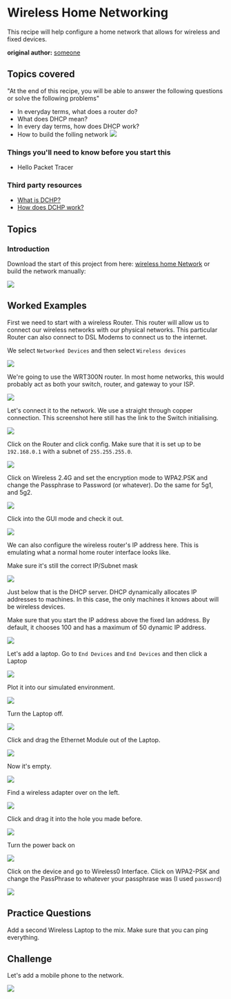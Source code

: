 # Wireless Home Networking

This recipe will help configure a home network that allows for wireless and fixed devices.


**original author:** [someone](https://github.com/someone)

<!-- add a new author mark if you updated this -->

## Topics covered

"At the end of this recipe, you will be able to answer the following questions or solve the following problems"

<!-- why should people expect to be able to do or know after doing this recipe -->

* In everyday terms, what does a router do?
* What does DHCP mean?
* In every day terms, how does DHCP work?
* How to build the folling network ![](2022-08-19-10-58-45.png)

### Things you'll need to know before you start this

<!-- what should they know before learning it -->

* Hello Packet Tracer

### Third party resources

<!-- Are there other locations where they can find this information? -->

* [What is DCHP?](https://www.infoblox.com/glossary/dhcp-server/)
* [How does DCHP work?](https://www.youtube.com/watch?v=S43CFcpOZSI)

## Topics

### Introduction

<!-- Introduce the topic, what is it, how does it work, include pictures -->

Download the start of this project from here: [wireless home Network](https://github.com/carteras/IT-CBR/tree/main/cookbook/networking/packettracer/home%20wireless)
or build the network manually:

![](2022-08-19-11-12-26.png)

## Worked Examples

<!-- Provide some basic worked examples that let people follow your worked examples. If it's a library, don't forget to tell people how to install it -->

First we need to start with a wireless Router. This router will allow us to connect our wireless networks with our physical networks. This particular Router can also connect to DSL Modems to connect us to the internet.

We select `Networked Devices` and then select `Wireless devices`

![](2022-08-19-11-17-08.png)

We're going to use the WRT300N router. In most home networks, this would probably act as both your switch, router, and gateway to your ISP. 

![](2022-08-19-11-17-33.png)

Let's connect it to the network. We use a straight through copper connection. This screenshot here still has the link to the Switch initialising.

![](2022-08-19-11-18-16.png)

Click on the Router and click config. Make sure that it is set up to be `192.168.0.1` with a subnet of `255.255.255.0`. 


![](2022-08-19-11-18-34.png)

Click on Wireless 2.4G and set the encryption mode to WPA2.PSK and change the Passphrase to Password (or whatever). Do the same for 5g1, and 5g2. 


![](2022-08-19-11-18-50.png)

Click into the GUI mode and check it out. 

![](2022-08-19-11-19-49.png)

We can also configure the wireless router's IP address here. This is emulating what a normal home router interface looks like. 

Make sure it's still the correct IP/Subnet mask 

![](2022-08-19-11-20-06.png)

Just below that is the DHCP server. DHCP dynamically allocates IP addresses to machines. In this case, the only machines it knows about will be wireless devices. 

Make sure that you start the IP address above the fixed lan address. By default, it chooses 100 and has a maximum of 50 dynamic IP address. 

![](2022-08-19-11-20-32.png)

Let's add a laptop. Go to `End Devices` and `End Devices` and then click a Laptop

![](2022-08-19-11-19-24.png)

Plot it into our simulated environment. 

![](2022-08-19-11-22-20.png)

Turn the Laptop off. 

![](2022-08-19-11-22-35.png)

Click and drag the Ethernet Module out of the Laptop. 

![](2022-08-19-11-22-48.png)

Now it's empty.

![](2022-08-19-11-22-56.png)

Find a wireless adapter over on the left. 

![](2022-08-19-11-27-34.png)

Click and drag it into the hole you made before. 

![](2022-08-19-11-27-49.png)

Turn the power back on

![](2022-08-19-11-28-00.png)

Click on the device and go to Wireless0 Interface. Click on WPA2-PSK and change the PassPhrase to whatever your passphrase was (I used `password`)

![](2022-08-19-11-28-22.png)




## Practice Questions

<!-- Provide some basic practice questions that let people follow your worked examples.  -->

Add a second Wireless Laptop to the mix. Make sure that you can ping everything. 

## Challenge

<!-- Make up a challenge question which asks people to use all of their knowledge they just learnt (and maybe some prior learning) to solve -->

Let's add a mobile phone to the network. 

![](2022-08-19-10-58-45.png)